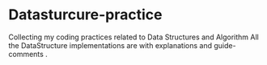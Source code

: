 # Datasturcure-practice
Collecting my coding practices related to Data Structures and Algorithm
All the DataStructure implementations are with explanations and guide-comments .
